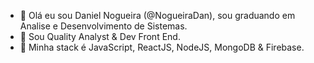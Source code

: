 - 👋 Olá eu sou Daniel Nogueira (@NogueiraDan), sou graduando em Analise e Desenvolvimento de Sistemas.
- 👀 Sou Quality Analyst & Dev Front End.
- 🌱 Minha stack é JavaScript, ReactJS, NodeJS, MongoDB & Firebase.

<!---
NogueiraDan/NogueiraDan is a ✨ special ✨ repository because its `README.md` (this file) appears on your GitHub profile.
You can click the Preview link to take a look at your changes.
--->
